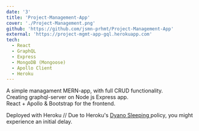 ```yaml
---
date: '3'
title: 'Project-Management-App'
cover: './Project-Management.png'
github: 'https://github.com/jsmn-prhmt/Project-Management-App'
external: 'https://project-mgmt-app-gql.herokuapp.com'
tech:
  - React
  - GraphQL
  - Express
  - MongoDB (Mongoose)
  - Apollo Client 
  - Heroku
---
```


A simple managament MERN-app, with full CRUD functionality.   
Creating graphql-server on Node js Express app.     
React + Apollo & Bootstrap for the frontend.

Deployed with Heroku // Due to Heroku's
<a href="https://devcenter.heroku.com/articles/free-dyno-hours#dyno-sleeping" target="_blank" rel="noreferrer">
Dyano Sleeping </a> 
policy, you might experience an initial delay.